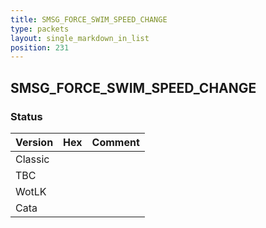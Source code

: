 ```yaml
---
title: SMSG_FORCE_SWIM_SPEED_CHANGE
type: packets
layout: single_markdown_in_list
position: 231
---
```


## SMSG_FORCE_SWIM_SPEED_CHANGE

### Status

Version | Hex | Comment
---------- | ---------- | ---------- 
Classic |  |  
TBC |  |  
WotLK |  |  
Cata |  |  
